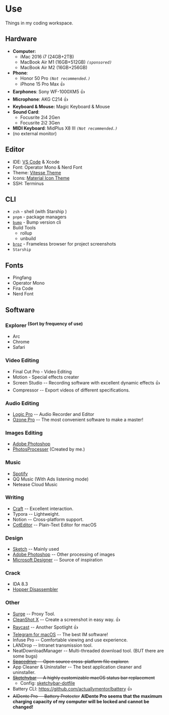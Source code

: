 # Use

Things in my coding workspace.

## Hardware

- **Computer:**
  - iMac 2016 i7 (24GB+2TB)
  - MacBook Air M1 (16GB+512GB) _`(sponsored)`_
  - MacBook Air M2 (16GB+256GB)
- **Phone**:
  - Honor 50 Pro _`(Not recommended.)`_
  - iPhone 15 Pro Max 👍
- **Earphones**: Sony WF-1000XM5 👍
- **Microphone**: AKG C214 👍
- **Keyboard & Mouse:** Magic Keyboard & Mouse
- **Sound Card**:
  - Focusrite 2i4 2Gen
  - Focusrite 2i2 3Gen
- **MIDI Keyboard**: MidPlus X8 III _`(Not recommended.)`_
- (no external monitor)

## Editor

- IDE: [VS Code](https://code.visualstudio.com/) & Xcode
- Font: Operator Mono & Nerd Font
- Theme: [Vitesse Theme](https://github.com/antfu/vscode-theme-vitesse)
- Icons: [Material Icon Theme](https://marketplace.visualstudio.com/items?itemName=PKief.material-icon-theme)
- SSH: Terminus

## CLI

- `zsh` - shell (with Starship )
- `pnpm` - package managers
- [`bump`](https://github.com/Innei/bump-version) - Bump version cli
- Build Tools
  - rollup
  - unbuild
- [`broz`](https://github.com/antfu/broz) - Frameless browser for project screenshots
- `Starship`

## Fonts

- Pingfang
- Operator Mono
- Fira Code
- Nerd Font

## Software

### Explorer <sup>(Sort by frequency of use)</sup>

- Arc
- Chrome
- Safari

### Video Editing

- Final Cut Pro - Video Editing
- Motion - Special effects creater
- Screen Studio -- Recording software with excellent dynamic effects 👍
- Compressor -- Export videos of different specifications.

### Audio Editing

- [Logic Pro](https://www.apple.com/logic-pro/) -- Audio Recorder and Editor
- [Ozone Pro](https://www.izotope.com/en/products/ozone.html) -- The most convenient software to make a master!

### Images Editing

- [Adobe Photoshop](https://www.adobe.com/products/photoshop.html)
- [PhotosProcesser](https://github.com/wibus-wee/PhotosProcesser) (Created by me.)

### Music

- [Spotify](https://open.spotify.com/)
- QQ Music (With Ads listening mode)
- Netease Cloud Music

### Writing

- [Craft](https://www.craft.do/) -- Excellent interaction.
- Typora -- Lightweight.
- Notion -- Cross-platform support.
- [CotEditor](https://coteditor.com/) -- Plain-Text Editor for macOS

### Design

- [Sketch](https://www.sketch.com/) -- Mainly used
- [Adobe Photoshop](https://www.adobe.com/products/photoshop.html) -- Other processing of images
- [Microsoft Designer](https://design.microsoft.com/) -- Source of inspiration

### Crack

- IDA 8.3
- [Hopper Disassembler](https://www.hopperapp.com/)

### Other

- [Surge](https://nssurge.com/) -- Proxy Tool.
- [CleanShot X](https://cleanshot.com/) -- Create a screenshot in easy way. 👍
- [Raycast](https://www.raycast.com/) -- Another Spotlight 👍
- [Telegram for macOS](https://macos.telegram.org/) -- The best IM software!
- Infuse Pro -- Comfortable viewing and use experience.
- LANDrop -- Intranet transmission tool.
- NeatDownloadManager -- Multi-threaded download tool. (BUT there are some bugs)
- ~~[Spacedrive](https//github.com/spacedriveapp/spacedrive) -- Open source cross-platform file explorer.~~
- App Cleaner & Uninstaller -- The best application cleaner and uninstaller.
- ~~[Sketchybar](https://github.com/FelixKratz/SketchyBar) -- A highly customizable macOS status bar replacement~~
  - Config: [sketchybar-dotfile](https://github.com/wibus-wee/sketchybar-dotfile)
- Battery CLI: https://github.com/actuallymentor/battery 👍
- ~~AIDente Pro -- Battery Protecter~~ **AIDente Pro seems that the maximum charging capacity of my computer will be locked and cannot be changed!**

